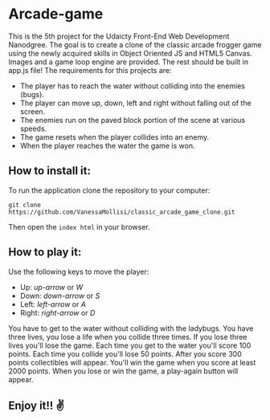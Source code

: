 # Arcade-game

This is the 5th project for the Udaicty Front-End Web Development Nanodgree. The goal is to create a clone of the classic arcade frogger game using the newly acquired skills in Object Oriented JS and HTML5 Canvas. Images and a game loop engine are provided. The rest should be built in app.js file! The requirements for this projects are:

- The player has to reach the water without colliding into the enemies (bugs).
- The player can move up, down, left and right without falling out of the screen.
- The enemies run on the paved block portion of the scene at various speeds.
- The game resets when the player collides into an enemy.
- When the player reaches the water the game is won.

## How to install it:

To run the application clone the repository to your computer:

```git clone https://github.com/VanessaMollisi/classic_arcade_game_clone.git```

Then open the `index html` in your browser.

## How to play it:

Use the following keys to move the player:

- Up: *up-arrow* or *W*
- Down: *down-arrow* or *S*
- Left: *left-arrow* or *A*
- Right: *right-arrow* or *D*

You have to get to the water without colliding with the ladybugs. You have three lives, you lose a life when you collide three times. If you lose three lives you'll lose the game. Each time you get to the water you'll score 100 points. Each time you collide you'll lose 50 points. After you score 300 points collectibles will appear. You'll win the game when you score at least 2000 points. When you lose or win the game, a play-again button will appear.

## Enjoy it!! :v:
